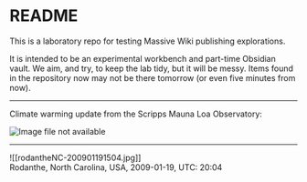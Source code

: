 # README

This is a laboratory repo for testing Massive Wiki publishing explorations.

It is intended to be an experimental workbench and part-time Obsidian
vault. We aim, and try, to keep the lab tidy, but it will be messy. Items found
in the repository now may not be there tomorrow (or even five minutes
from now).

-----

 Climate warming update from the Scripps Mauna Loa Observatory:

![Image file not available](https://scripps.ucsd.edu/bluemoon/co2_400/daily_value.png)  

-----

![[rodantheNC-200901191504.jpg]]  
  Rodanthe, North Carolina, USA,  2009-01-19, UTC: 20:04  


